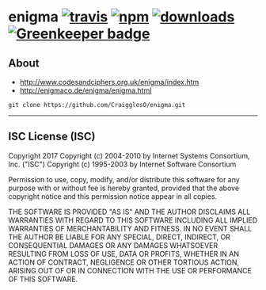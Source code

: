 # enigma [![travis][travis-image]][travis-url] [![npm][npm-image]][npm-url] [![downloads][downloads-image]][downloads-url] [![Greenkeeper badge](https://badges.greenkeeper.io/CraigglesO/enigma.svg)](https://greenkeeper.io/)

[travis-image]: https://travis-ci.org/CraigglesO/enigma.svg?branch=master
[travis-url]: https://travis-ci.org/CraigglesO/enigma
[npm-image]: https://img.shields.io/npm/v/CraigglesO/enigma-2017.svg
[npm-url]: https://npmjs.org/package/enigma-2017
[downloads-image]: https://img.shields.io/npm/dm/enigma-2017.svg
[downloads-url]: https://npmjs.org/package/enigma-2017

## About

* http://www.codesandciphers.org.uk/enigma/index.htm
* http://enigmaco.de/enigma/enigma.html

`git clone https://github.com/CraigglesO/enigma.git`

---

## ISC License (ISC)

Copyright 2017 <CraigglesO>
Copyright (c) 2004-2010 by Internet Systems Consortium, Inc. ("ISC")
Copyright (c) 1995-2003 by Internet Software Consortium


Permission to use, copy, modify, and/or distribute this software for any purpose with or without fee is hereby granted, provided that the above copyright notice and this permission notice appear in all copies.

THE SOFTWARE IS PROVIDED "AS IS" AND THE AUTHOR DISCLAIMS ALL WARRANTIES WITH REGARD TO THIS SOFTWARE INCLUDING ALL IMPLIED WARRANTIES OF MERCHANTABILITY AND FITNESS. IN NO EVENT SHALL THE AUTHOR BE LIABLE FOR ANY SPECIAL, DIRECT, INDIRECT, OR CONSEQUENTIAL DAMAGES OR ANY DAMAGES WHATSOEVER RESULTING FROM LOSS OF USE, DATA OR PROFITS, WHETHER IN AN ACTION OF CONTRACT, NEGLIGENCE OR OTHER TORTIOUS ACTION, ARISING OUT OF OR IN CONNECTION WITH THE USE OR PERFORMANCE OF THIS SOFTWARE.
